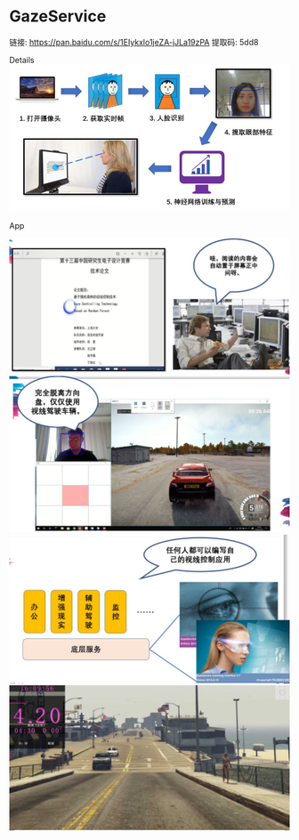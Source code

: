 # GazeService

链接: https://pan.baidu.com/s/1EIykxlo1jeZA-jJLa19zPA 提取码: 5dd8

Details
![](https://github.com/happyyuwei/GazeService/blob/master/1.JPG)


App

![](https://github.com/happyyuwei/GazeService/blob/master/2.JPG)
![](https://github.com/happyyuwei/GazeService/blob/master/3.JPG)
![](https://github.com/happyyuwei/GazeService/blob/master/4.JPG)
![](https://github.com/happyyuwei/GazeService/blob/master/5.JPG)


